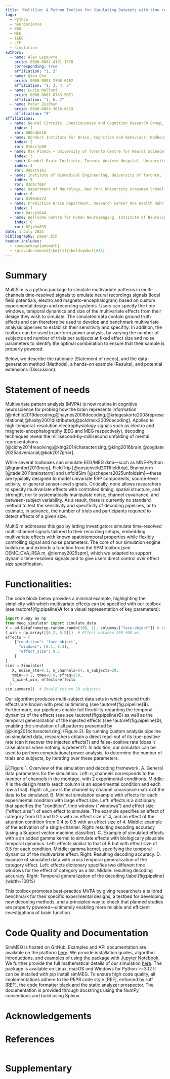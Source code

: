 ```yaml
---
title: 'MultiSim: A Python Toolbox for Simulating Datasets with time resolved multivariate effects'
tags:
  - Python
  - neuroscience
  - EEG
  - MEG
  - iEEG
  - LFP
  - simulation
authors:
  - name: Alex Lepauvre
    orcid: 0000-0002-4191-1578
    corresponding: true
    affiliation: "1, 2"
  - name: Qian Chu
    orcid: 0000-0003-2308-6102
    affiliation: "1, 3, 4, 5"
  - name: Lucia Melloni
    orcid: 0000-0001-8743-5071
    affiliation: "1, 6, 7"
  - name: Peter Zeidman
    orcid: 0000-0003-3610-6619
    affiliation: "8"
affiliations:
  - name: Neural Circuits, Consciousness and Cognition Research Group, Max Planck Institute for Empirical Aesthetics, Frankfurt am Main, Germany
    index: 1
    ror: 000rdbk18
  - name: Donders Institute for Brain, Cognition and Behaviour, Radboud University Nijmegen, Nijmegen, The Netherlands
    index: 2
    ror: 016xsfp80
  - name: Max Planck – University of Toronto Centre for Neural Science and Technology
    index: 3
  - name: Krembil Brain Institute, Toronto Western Hospital, University Health Network, Toronto, ON, Canada
    index: 4
    ror: 042xt5161
  - name: Institute of Biomedical Engineering, University of Toronto, Toronto, ON, Canada
    index: 5
    ror: 03dbr7087
  - name: Department of Neurology, New York University Grossman School of Medicine, New York, NY, USA
    index: 6
    ror: 0190ak572
  - name: Predictive Brain Department, Research Center One Health Ruhr, University Alliance Ruhr, Faculty of Psychology, Ruhr University Bochum, Bochum, Germany
    index: 7
    ror: 04tsk2644
  - name: Wellcome Centre for Human Neuroimaging, Institute of Neurology, University College London, London, UK
    index: 8
    ror: 02jx3x895
date: 1 July 2025
bibliography: paper.bib
header-includes:
  - \usepackage{amsmath}
  - \providecommand{\bm}[1]{\boldsymbol{#1}}
---
```


# Summary
MultiSim is a python package to simulate multivariate patterns in multi-channels time-resolved signals to emulate neural recordings signals (local field potentials, electro and magneto-encephalogram) based on custom experimental design and recording systems. Users can specify the time windows, temporal dynamics and size of the multivariate effects from their design they wish to simulate. The simulated data contain ground truth effects and can therefore be used to develop and benchmark multivariate analysis pipelines to establish their sensitivity and specifity. In addition, the toolbox can be used to perform power analysis, by varying the number of subjects and number of trials per subjects at fixed effect size and noise parameters to identify the optimal combination to ensure that their sample is properly powered. 

Below, we describe the rationale (Statement of needs), and the data-generation method (Methods), a hands-on example (Results), and potential extensions (Discussion).  

# Statement of needs

Multivariate pattern analysis (MVPA) is now routine in cognitive neuroscience for probing how the brain represents information [@ritchie2019decoding;@haynes2006decoding;@kriegeskorte2008representational;@haxby2001distributed;@poldrack2009decoding]. Applied to high-temporal-resolution electrophysiology signals such as electro and magneto-encephalography (EEG and MEG respectively), decoding techniques reveal the millisecond-by-millisecond unfolding of mental representations [@cichy2014resolving;@king2014characterizing;@king2016brain;@cogitate2025adversarial;@kok2017prior]. 

While several toolboxes can simulate EEG/MEG data—such as MNE-Python [@gramfort2013meg], FieldTrip [@oostenveld2011fieldtrip], Brainstorm [@tadel2011brainstorm] and unfoldSim [@schepers2025unfoldsim]—these are typically designed to model univariate ERP components, source-level activity, or general sensor-level signals. Critically, none allows researchers to specify multivariate effects with controlled timing, spatial structure, and strength, nor to systematically manipulate noise, channel covariance, and between-subject variability. As a result, there is currently no standard method to test the sensitivity and specificity of decoding pipelines, or to estimate, in advance, the number of trials and participants required to detect effects of a given size.

MultiSim addresses this gap by letting investigators simulate time-resolved multi-channel signals tailored to their recording setups, embedding multivariate effects with known spatiotemporal properties while flexibly controlling signal and noise parameters. The core of our simulation engine builds on and extends a function from the SPM toolbox [see DEMO_CVA_RSA.m, @tierney2025spm], which we adapted to support dynamic time-resolved signals and to give users direct control over effect size specification.

# Functionalities:

The code block below provides a minimal example, highlighting the simplicity with which multivariate effects can be specified with our toolbox (see \autoref{fig:pipeline}**A** for a visual representation of key parameters):

```python
import numpy as np
from meeg_simulator import simulate_data
X = pd.DataFrame(np.random.randn(100, 1), columns=["face-object"]) # 100 trials, 1 experimental condition
t_win = np.array([[0.2, 0.5]])  # Effect between 200-500 ms
effects = [
    {"condition": 'face-object',
      "windows": [0.1, 0.3],
      "effect_size": 0.5
    }
]
sims = Simulator(
   X, noise_std=0.1, n_channels=64, n_subjects=20,
   tmin=-0.2, tmax=0.8, sfreq=250,
   t_win=t_win, effects=effects
  )
sim.summary()  # Should return 20 subjects
```

Our algorithm produces multi-subject data sets in which ground truth effects are known with precise timiming (see \autoref{fig:pipeline}**B**). Furthermore, our pipelines enable full flexibility regarding the temporal dynamics of the effects (see see \autoref{fig:pipeline}**C**) as well as the temporal generalization of the injected effects (see \autoref{fig:pipeline}**D**), enabling the simulation of all patterns presented by [@king2014characterizing] (Figure 2). By running custom analysis pipeline on simulated data, researchers obtain a direct read-out of its true-positive rate (can it recover the injected effects?) and false-positive rate (does it raise alarms when nothing is present?). In addition, our simulator can be used to perform computational power analysis, to determine the number of trials and subjects, by iterating over these parameters.

![**Figure 1. Overview of the simulation and decoding framework.** **A**. General data parameters for the simulation. Left: `n_channels`  corresponds to the number of channels in the montage, with 2 experimental conditions. Middle: `X` is the design matrix (each column is an experimental condition and each row a trial). Right:  `ch_cov` is the channel by channel covariance matrix of the data to be simulated.  **B**. Minimal simulation example with effects for each experimental condition with large effect size. Left: `effects` is a dictionary that specifies the `"condition"`, time window (`"windows"`) and effect size (`"effect_size"`) of each effect to simulate. The example specifies an effect of category from 0.1 and 0.2 s with an effect size of 4, and an effect of the attention condition from 0.4 to 0.5 with an effect size of 4. Middle: example of the activation of a single channel. Right: resulting decoding accuracy (using a Support vector machine classifier). **C**. Example of simulated effects with a an added gamma kernel to simulate effects with biologically plausible temporal dynamcs. Left: `effects` similar to that of B but with effect size of 0.5 for each condition. Middle: gamma `kernel`, specifying the temporal dynamics of the multivariate effect. Right: Resulting decoding accuracy. **D**. example of simulated data with cross temporal generalization of the category effect. Left: `effects` dictionary specifies two different time windows for the effect of category as a list. Middle: resulting decoding accuracy. Right: Temporal generalization of the decoding.\label{fig:pipeline}](figure1.png){width=100%}

This toolbox promotes best-practice MVPA by giving researchers a tailored benchmark for their specific experimental designs, a testbed for developing new decoding methods, and a principled way to check that planned studies are properly powered—ultimately enabling more reliable and efficient investigations of brain function.

# Code Quality and Documentation

SimMEG is hosted on GitHub. Examples and API documentation are available on the platform [here](https://alexlepauvre.github.io/meeg_simulator/). We provide installation guides, algorithm introductions, and examples of using the package with [Jupyter Notebook](https://alexlepauvre.github.io/meeg_simulator/tutorial/index.html). We further provide the full mathematical details of our simulation [here](https://alexlepauvre.github.io/meeg_simulator/tutorial/06-mathematical_details.html). The package is available on Linux, macOS and Windows for Python >=3.12
It can be installed with pip install simMEG. To ensure high code quality, all implementations adhere to the PEP8 code style [REF], enforced by ruff [REF], the code formatter black and the static analyzer prospector. The documentation is provided through docstrings using the NumPy conventions and build using Sphinx.

# Acknowledgements

# References
```{bibliography}
```

# Supplementary

